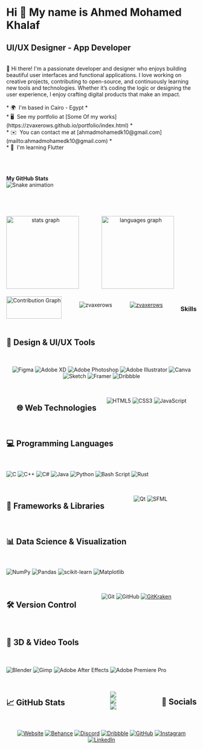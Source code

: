 Hi 👋 My name is Ahmed Mohamed Khalaf
=====================================

UI/UX Designer - App Developer
------------------------------

<br/>
👋 Hi there! I'm a passionate developer and designer who enjoys building beautiful user interfaces and functional applications. I love working on creative projects, contributing to open-source, and continuously learning new tools and technologies. Whether it’s coding the logic or designing the user experience, I enjoy crafting digital products that make an impact.
<br/>
<br/>
* 🌍  I'm based in Cairo - Egypt
* <br/>
* 🖥️  See my portfolio at [Some Of my works](https://zvaxerows.github.io/portfolio/index.html)
* <br/>
* ✉️  You can contact me at [ahmadmohamedk10@gmail.com](mailto:ahmadmohamedk10@gmail.com)
* <br/>
* 🧠  I'm learning Flutter


<br/><br/><br/>
<b>My GitHub Stats</b>
<br/>
<img src="https://raw.githubusercontent.com/ZVAXEROWS/zvaxerows/output/snake.svg" alt="Snake animation" />

###


<br/>
<br/>
<br/>

<div align="center" style="display: flex; justify-content: space-between; gap: 20px; flex-wrap: wrap; max-width: 1000px; margin: auto;">
  <img src="https://github-readme-stats.vercel.app/api?username=zvaxerows&hide_title=false&hide_rank=false&show_icons=true&include_all_commits=true&count_private=true&disable_animations=false&theme=react&locale=en&hide_border=false&order=1" height="192" alt="stats graph"/>
  <img src="https://github-readme-stats.vercel.app/api/top-langs?username=zvaxerows&locale=en&hide_title=false&layout=compact&card_width=320&langs_count=5&theme=react&hide_border=false&order=2" height="192" alt="languages graph"  />


<br/>

<div align="center">
  <img src="https://github-readme-activity-graph.vercel.app/graph?username=zvaxerows&radius=16&theme=react&area=true&hide_border=false" width="100%" alt="Contribution Graph"/>
</div>


<p align="left"> <img src="https://komarev.com/ghpvc/?username=zvaxerows&label=Profile%20views&color=0e75b6&style=flat" alt="zvaxerows" /> </p>
<p align="left"> <a href="https://github.com/ryo-ma/github-profile-trophy"><img src="https://github-profile-trophy.vercel.app/?username=zvaxerows" alt="zvaxerows" /></a> </p>


### Skills

## 🎨 Design & UI/UX Tools
![Figma](https://img.shields.io/badge/figma-%23F24E1E.svg?style=for-the-badge&logo=figma&logoColor=white)
![Adobe XD](https://img.shields.io/badge/Adobe%20XD-470137?style=for-the-badge&logo=Adobe%20XD&logoColor=#FF61F6)
![Adobe Photoshop](https://img.shields.io/badge/adobe%20photoshop-%2331A8FF.svg?style=for-the-badge&logo=adobe%20photoshop&logoColor=white)
![Adobe Illustrator](https://img.shields.io/badge/adobe%20illustrator-%23FF9A00.svg?style=for-the-badge&logo=adobe%20illustrator&logoColor=white)
![Canva](https://img.shields.io/badge/Canva-%2300C4CC.svg?style=for-the-badge&logo=Canva&logoColor=white)
![Sketch](https://img.shields.io/badge/Sketch-FFB387?style=for-the-badge&logo=sketch&logoColor=black)
![Framer](https://img.shields.io/badge/Framer-black?style=for-the-badge&logo=framer&logoColor=blue)
![Dribbble](https://img.shields.io/badge/Dribbble-EA4C89?style=for-the-badge&logo=dribbble&logoColor=white)

---

## 🌐 Web Technologies
![HTML5](https://img.shields.io/badge/html5-%23E34F26.svg?style=for-the-badge&logo=html5&logoColor=white)
![CSS3](https://img.shields.io/badge/css3-%231572B6.svg?style=for-the-badge&logo=css3&logoColor=white)
![JavaScript](https://img.shields.io/badge/javascript-%23323330.svg?style=for-the-badge&logo=javascript&logoColor=%23F7DF1E)

---

## 💻 Programming Languages
![C](https://img.shields.io/badge/c-%2300599C.svg?style=for-the-badge&logo=c&logoColor=white)
![C++](https://img.shields.io/badge/c++-%2300599C.svg?style=for-the-badge&logo=c%2B%2B&logoColor=white)
![C#](https://img.shields.io/badge/c%23-%23239120.svg?style=for-the-badge&logo=csharp&logoColor=white)
![Java](https://img.shields.io/badge/java-%23ED8B00.svg?style=for-the-badge&logo=openjdk&logoColor=white)
![Python](https://img.shields.io/badge/python-3670A0?style=for-the-badge&logo=python&logoColor=ffdd54)
![Bash Script](https://img.shields.io/badge/bash_script-%23121011.svg?style=for-the-badge&logo=gnu-bash&logoColor=white)
![Rust](https://img.shields.io/badge/rust-%23000000.svg?style=for-the-badge&logo=rust&logoColor=white)

---

## 🧰 Frameworks & Libraries
![Qt](https://img.shields.io/badge/Qt-%23217346.svg?style=for-the-badge&logo=Qt&logoColor=white)
![SFML](https://img.shields.io/badge/SFML-07425F?style=for-the-badge&logo=sfml&logoColor=white)

---

## 📊 Data Science & Visualization
![NumPy](https://img.shields.io/badge/numpy-%23013243.svg?style=for-the-badge&logo=numpy&logoColor=white)
![Pandas](https://img.shields.io/badge/pandas-%23150458.svg?style=for-the-badge&logo=pandas&logoColor=white)
![scikit-learn](https://img.shields.io/badge/scikit--learn-%23F7931E.svg?style=for-the-badge&logo=scikit-learn&logoColor=white)
![Matplotlib](https://img.shields.io/badge/Matplotlib-%23ffffff.svg?style=for-the-badge&logo=Matplotlib&logoColor=black)

---

## 🛠️ Version Control
![Git](https://img.shields.io/badge/git-%23F05033.svg?style=for-the-badge&logo=git&logoColor=white)
![GitHub](https://img.shields.io/badge/github-%23121011.svg?style=for-the-badge&logo=github&logoColor=white)
[![GitKraken](https://img.shields.io/badge/GitKraken-179287?style=for-the-badge&logo=gitkraken&logoColor=white)](https://www.gitkraken.com/)

---

## 🧵 3D & Video Tools
![Blender](https://img.shields.io/badge/blender-%23F5792A.svg?style=for-the-badge&logo=blender&logoColor=white)
![Gimp](https://img.shields.io/badge/Gimp-657D8B?style=for-the-badge&logo=gimp&logoColor=FFFFFF)
![Adobe After Effects](https://img.shields.io/badge/Adobe%20After%20Effects-9999FF.svg?style=for-the-badge&logo=Adobe%20After%20Effects&logoColor=white)
![Adobe Premiere Pro](https://img.shields.io/badge/Adobe%20Premiere%20Pro-9999FF.svg?style=for-the-badge&logo=Adobe%20Premiere%20Pro&logoColor=white)

---

## 📈 GitHub Stats

![](https://github-readme-stats.vercel.app/api?username=ZAXEROWS&theme=dark&hide_border=false&include_all_commits=false&count_private=false)<br/>
![](https://nirzak-streak-stats.vercel.app/?user=ZAXEROWS&theme=dark&hide_border=false)<br/>
![](https://github-readme-stats.vercel.app/api/top-langs/?username=ZAXEROWS&theme=dark&hide_border=false&include_all_commits=false&count_private=false&layout=compact)



## 📱 Socials

[![Website](https://img.shields.io/badge/Website-zvaxerows.github.io-000000?style=for-the-badge&logo=google-chrome&logoColor=white)](https://zvaxerows.github.io/portfolio/index.html)
[![Behance](https://img.shields.io/badge/Behance-%23191919.svg?style=for-the-badge&logo=behance&logoColor=white)](https://www.behance.com/fb2e33de)
[![Discord](https://img.shields.io/badge/Discord-%237289DA.svg?style=for-the-badge&logo=discord&logoColor=white)](https://discord.com/users/zvaxerows)
[![Dribbble](https://img.shields.io/badge/Dribbble-EA4C89?style=for-the-badge&logo=dribbble&logoColor=white)](https://www.dribbble.com/ZVAXEROWS)
[![GitHub](https://img.shields.io/badge/GitHub-%23121011.svg?style=for-the-badge&logo=github&logoColor=white)](https://www.github.com/ZVAXEROWS)
[![Instagram](https://img.shields.io/badge/Instagram-E4405F?style=for-the-badge&logo=instagram&logoColor=white)](http://www.instagram.com/amk._.17/)
[![LinkedIn](https://img.shields.io/badge/LinkedIn-%230077B5.svg?style=for-the-badge&logo=linkedin&logoColor=white)](https://www.linkedin.com/in/ahmed-mohamed-2034a5316)

